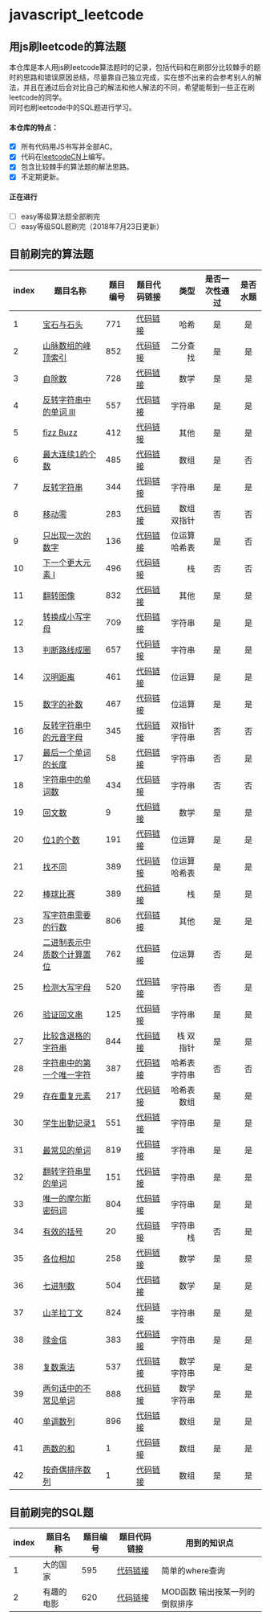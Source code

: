 # javascript_leetcode
## 用js刷leetcode的算法题
本仓库是本人用js刷leetcode算法题时的记录，包括代码和在刷部分比较棘手的题时的思路和错误原因总结，尽量靠自己独立完成，实在想不出来的会参考别人的解法，并且在通过后会对比自己的解法和他人解法的不同，希望能帮到一些正在刷leetcode的同学。<br>
同时也刷leetcode中的SQL题进行学习。
#### 本仓库的特点：
- [x] 所有代码用JS书写并全部AC。
- [x] 代码在[leetcodeCN](http://leetcode-cn.com/)上编写。
- [x] 包含比较棘手的算法题的解法思路。
- [x] 不定期更新。
#### 正在进行
- [ ] easy等级算法题全部刷完
- [ ] easy等级SQL题刷完（2018年7月23日更新）
## 目前刷完的算法题
|index| 题目名称 |  题目编号  | 题目代码链接|类型   |  是否一次性通过|是否水题  |
|----| --------|-------| ---- |-----:  | :----:  |:----:|
|1| [宝石与石头](https://leetcode-cn.com/problems/jewels-and-stones/description/)     | 771 | [代码链接](https://github.com/zjz1993/javascript_leetcode/blob/master/Easy/Jewels_and_Stones.js)|哈希 |是|是|
|2| [山脉数组的峰顶索引](https://leetcode-cn.com/problems/peak-index-in-a-mountain-array/description/)|   852   |[代码链接](https://github.com/zjz1993/javascript_leetcode/blob/master/Easy/Peak_Index_in_a_Mountain_Array.js) |  二分查找   |是|是|
|3| [自除数](https://leetcode-cn.com/problems/self-dividing-numbers/description/)| 728| [代码链接](https://github.com/zjz1993/javascript_leetcode/blob/master/Easy/Self_Dividing_Numbers.js)| 数学  |是|是|
|4|[反转字符串中的单词 III](https://leetcode-cn.com/problems/reverse-words-in-a-string-iii/description/)|557|[代码链接](https://github.com/zjz1993/javascript_leetcode/blob/master/Easy/fizz_buzz.js)|字符串|是|是|
|5|[fizz Buzz](https://leetcode-cn.com/problems/fizz-buzz/description/)|412|[代码链接](https://github.com/zjz1993/javascript_leetcode/blob/master/Easy/fizz_buzz.js)|其他|是|是|
|6|[最大连续1的个数](https://leetcode-cn.com/problems/max-consecutive-ones/description/)|485|[代码链接](https://github.com/zjz1993/javascript_leetcode/blob/master/Easy/max_consecutive_ones.js)|数组|是|否|
|7|[反转字符串](https://leetcode-cn.com/problems/reverse-string/description/)|344|[代码链接](https://github.com/zjz1993/javascript_leetcode/blob/master/Easy/reverse_string.js)|字符串|是|是|
|8|[移动零](https://leetcode-cn.com/problems/move-zeroes/description/)|283|[代码链接](https://github.com/zjz1993/javascript_leetcode/blob/master/Easy/move_zeros.js)|数组 双指针|否|否|
|9|[只出现一次的数字](https://leetcode-cn.com/problems/single-number/description/)|136|[代码链接](https://github.com/zjz1993/javascript_leetcode/blob/master/Easy/single_number.js)|位运算 哈希表|是|否|
|10|[下一个更大元素 I](https://leetcode-cn.com/problems/next-greater-element-i/description/)|496|[代码链接](https://github.com/zjz1993/javascript_leetcode/blob/master/Easy/next_greater_element_I.js)|栈|否|否|
|11|[翻转图像](https://leetcode-cn.com/problems/flipping-an-image/description/)|832|[代码链接](https://github.com/zjz1993/javascript_leetcode/blob/master/Easy/flipping_an_image.js)|其他|是|是|
|12|[转换成小写字母](https://leetcode-cn.com/problems/to-lower-case/description/)|709|[代码链接](https://github.com/zjz1993/javascript_leetcode/blob/master/Easy/to_lower_case.js)|字符串|是|是|
|13|[判断路线成圈](https://leetcode-cn.com/problems/judge-route-circle/description/)|657|[代码链接](https://github.com/zjz1993/javascript_leetcode/blob/master/Easy/judge_route_circle.js)|字符串|是|是|
|14|[汉明距离](https://leetcode-cn.com/problems/hamming-distance/description/)|461|[代码链接](https://github.com/zjz1993/javascript_leetcode/blob/master/Easy/hamming_distance.js)|位运算|是|是|
|15|[数字的补数](https://leetcode-cn.com/problems/number-complement/description/)|467|[代码链接](https://github.com/zjz1993/javascript_leetcode/blob/master/Easy/Number_complement.js)|位运算|是|是|
|16|[反转字符串中的元音字母](https://leetcode-cn.com/problems/reverse-vowels-of-a-string/description/)|345|[代码链接](https://github.com/zjz1993/javascript_leetcode/blob/master/Easy/reverse_vowels_of_a_string.js)|双指针 字符串|否|否|
|17|[最后一个单词的长度](https://leetcode-cn.com/problems/length-of-last-word/description/)|58|[代码链接](https://github.com/zjz1993/javascript_leetcode/blob/master/Easy/length_of_last_word.js)|字符串|否|是|
|18|[字符串中的单词数](https://leetcode-cn.com/problems/number-of-segments-in-a-string/description/)|434|[代码链接](https://github.com/zjz1993/javascript_leetcode/blob/master/Easy/number_of_segments_in_a_string.js)|字符串|否|否|
|19|[回文数](https://leetcode-cn.com/problems/palindrome-number/description/)|9|[代码链接](https://github.com/zjz1993/javascript_leetcode/blob/master/Easy/number_of_segments_in_a_string.js)|数学|是|是|
|20|[位1的个数](https://leetcode-cn.com/problems/number-of-1-bits/description/)|191|[代码链接](https://github.com/zjz1993/javascript_leetcode/blob/master/Easy/number_of_1_bits.js)|位运算|是|是|
|21|[找不同](https://leetcode-cn.com/problems/find-the-difference/description/)|389|[代码链接](https://github.com/zjz1993/javascript_leetcode/blob/master/Easy/find_the_difference.js)|位运算 哈希表|是|是|
|22|[棒球比赛](https://leetcode-cn.com/problems/baseball-game/description/)|389|[代码链接](https://github.com/zjz1993/javascript_leetcode/blob/master/Easy/baseball_game.js)|栈|是|是|
|23|[写字符串需要的行数](https://leetcode-cn.com/problems/number-of-lines-to-write-string/description/)|806|[代码链接](https://github.com/zjz1993/javascript_leetcode/blob/master/Easy/number_of_lines_to_write_string.js)|其他|是|是|
|24|[二进制表示中质数个计算置位](https://leetcode-cn.com/problems/prime-number-of-set-bits-in-binary-representation/description/)|762|[代码链接](https://github.com/zjz1993/javascript_leetcode/blob/master/Easy/prime_number_of_set_bits_in_binary_representation.js)|位运算|否|是|
|25|[检测大写字母](https://leetcode-cn.com/problems/detect-capital/description/)|520|[代码链接](https://github.com/zjz1993/javascript_leetcode/blob/master/Easy/detect_capital.js)|字符串|否|是|
|26|[验证回文串](https://leetcode-cn.com/problems/valid-palindrome/description/)|125|[代码链接](https://github.com/zjz1993/javascript_leetcode/blob/master/Easy/valid_palindrome.js)|字符串|是|是|
|27|[比较含退格的字符串](https://leetcode-cn.com/problems/backspace-string-compare/description/)|844|[代码链接](https://github.com/zjz1993/javascript_leetcode/blob/master/Easy/backspace_string_compare.js)|栈 双指针|是|是|
|28|[字符串中的第一个唯一字符](https://leetcode-cn.com/problems/first-unique-character-in-a-string/description/)|387|[代码链接](https://github.com/zjz1993/javascript_leetcode/blob/master/Easy/first_unique_character_in_a_string.js)|哈希表 字符串|否|否|
|29|[存在重复元素](https://leetcode-cn.com/problems/contains-duplicate/description/)|217|[代码链接](https://github.com/zjz1993/javascript_leetcode/blob/master/Easy/contains_duplicate.js)|哈希表 数组|是|是|
|30|[学生出勤记录1](https://leetcode-cn.com/problems/student-attendance-record-i/description/)|551|[代码链接](https://github.com/zjz1993/javascript_leetcode/blob/master/Easy/student_attendance_record.js)|字符串|是|是|
|31|[最常见的单词](https://leetcode-cn.com/problems/most-common-word/description/)|819|[代码链接](https://github.com/zjz1993/javascript_leetcode/blob/master/Easy/most_common_words.js)|字符串|是|是|
|32|[翻转字符串里的单词](https://leetcode-cn.com/problems/reverse-words-in-a-string/description/)|151|[代码链接](https://github.com/zjz1993/javascript_leetcode/blob/master/Medium/reverse_words_in_a_string.js)|字符串|是|是|
|33|[唯一的摩尔斯密码词](https://leetcode-cn.com/problems/unique-morse-code-words/description/)|804|[代码链接](https://github.com/zjz1993/javascript_leetcode/blob/master/Easy/unique_morse_code_words.js)|字符串|是|是|
|34|[有效的括号](https://leetcode-cn.com/problems/valid-parentheses/description/)|20|[代码链接](https://github.com/zjz1993/javascript_leetcode/blob/master/Easy/valid_parentheses.js)|字符串 栈|否|是|
|35|[各位相加](https://leetcode-cn.com/problems/add-digits/description/)|258|[代码链接](https://github.com/zjz1993/javascript_leetcode/blob/master/Easy/add_digits.js)|数学|是|是|
|36|[七进制数](https://leetcode-cn.com/problems/base-7/description/)|504|[代码链接](https://github.com/zjz1993/javascript_leetcode/blob/master/Easy/base_7.js)|数学|是|是|
|37|[山羊拉丁文](https://leetcode-cn.com/problems/goat-latin/description/)|824|[代码链接](https://github.com/zjz1993/javascript_leetcode/blob/master/Easy/goat_latin.js)|字符串|是|是|
|38|[赎金信](https://leetcode-cn.com/problems/ransom-note/description/)|383|[代码链接](https://github.com/zjz1993/javascript_leetcode/blob/master/Easy/ransom_note.js)|字符串|是|是|
|38|[复数乘法](https://leetcode-cn.com/problems/complex-number-multiplication/description/)|537|[代码链接](https://github.com/zjz1993/javascript_leetcode/blob/master/Medium/complex_number_multiplication.js)|数学 字符串|是|是|
|39|[两句话中的不常见单词](https://leetcode-cn.com/problems/uncommon-words-from-two-sentences/description/)|888|[代码链接](https://github.com/zjz1993/javascript_leetcode/blob/master/Easy/uncommon_words_from_two_sentences.js)|数学 字符串|是|是|
|40|[单调数列](https://leetcode-cn.com/problems/monotonic-array/)|896|[代码链接](https://github.com/zjz1993/javascript_leetcode/blob/master/Easy/monotonic-array.js)|数组|是|是|
|41|[两数的和](https://leetcode-cn.com/problems/two-sum/)|1|[代码链接](https://github.com/zjz1993/javascript_leetcode/blob/master/Easy/two_sum.js)|数组|是|是|
|42|[按奇偶排序数列](https://leetcode-cn.com/problems/sort-array-by-parity/)|1|[代码链接](https://github.com/zjz1993/javascript_leetcode/blob/master/Easy/sort_array_by_parity.js)|数组|是|是|



## 目前刷完的SQL题
|index| 题目名称 |  题目编号  | 题目代码链接|用到的知识点|  
|----| -------|-------| ---- |-----|  
|1|大的国家|595|[代码链接](https://github.com/zjz1993/javascript_leetcode/blob/master/Sql/big_countries.sql)|简单的where查询|
|2|有趣的电影|620|[代码链接](https://github.com/zjz1993/javascript_leetcode/blob/master/Sql/not_boring_movies.sql)|MOD函数 输出按某一列的倒叙排序|